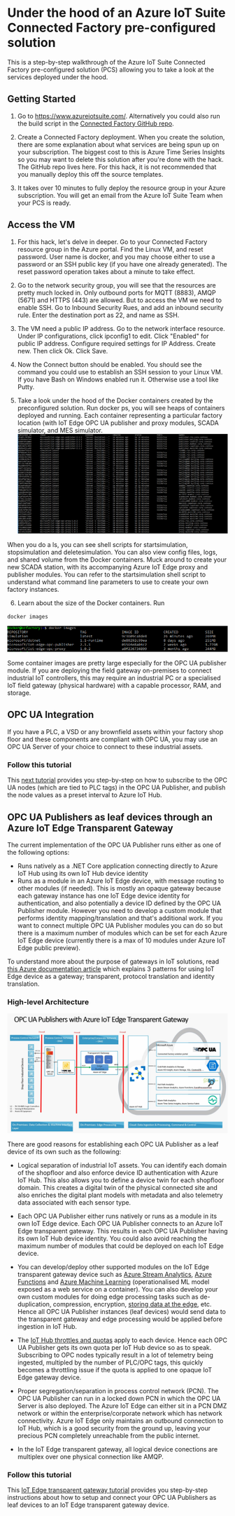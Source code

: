 # Under the hood of an Azure IoT Suite Connected Factory pre-configured solution
This is a step-by-step walkthrough of the Azure IoT Suite Connected Factory pre-configured solution (PCS) allowing you to take a look at the services deployed under the hood.

## Getting Started

1. Go to https://www.azureiotsuite.com/. Alternatively you could also run the build script in the [Connected Factory GitHub repo](https://github.com/Azure/azure-iot-connected-factory#run-the-build-script).
	
2. Create a Connected Factory deployment. When you create the solution, there are some explanation about what services are being spun up on your subscription. The biggest cost to this is Azure Time Series Insights so you may want to delete this solution after you're done with the hack. The GitHub repo lives here. For this hack, it is not recommended that you manually deploy this off the source templates.
	
3. It takes over 10 minutes to fully deploy the resource group in your Azure subscription. You will get an email from the Azure IoT Suite Team when your PCS is ready. 

## Access the VM
	
1. For this hack, let's delve in deeper. Go to your Connected Factory resource group in the Azure portal. Find the Linux VM, and reset password. User name is docker, and you may choose either to use a password or an SSH public key (if you have one already generated). The reset password operation takes about a minute to take effect.

2. Go to the network security group, you will see that the resources are pretty much locked in. Only outbound ports for MQTT (8883), AMQP (5671) and HTTPS (443) are allowed. But to access the VM we need to enable SSH. Go to Inbound Security Rues, and add an inbound security rule. Enter the destination port as 22, and name as SSH.

3. The VM need a public IP address. Go to the network interface resource. Under IP configurations, click ipconfig1 to edit. Click "Enabled" for public IP address. Configure required settings for IP Address. Create new. Then click Ok. Click Save.
	
4. Now the Connect button should be enabled. You should see the command you could use to establish an SSH session to your Linux VM. If you have Bash on Windows enabled run it. Otherwise use a tool like Putty. 
	
5. Take a look under the hood of the Docker containers created by the preconfigured solution. Run docker ps, you will see heaps of containers deployed and running. Each container representing a particular factory location (with IoT Edge OPC UA publisher and proxy modules, SCADA simulator, and MES simulator.
![Containers](/doc/media/dockercontainers.png?raw=true "Containers")
	
When you do a ls, you can see shell scripts for startsimulation, stopsimulation and deletesimulation. You can also view config files, logs, and shared volume from the Docker containers. Muck around to create your new SCADA station, with its accompanying Azure IoT Edge proxy and publisher modules. You can refer to the startsimulation shell script to understand what command line parameters to use to create your own factory instances.
	
6. Learn about the size of the Docker containers. Run 
```
docker images
```
![images](/doc/media/dockerimages.png?raw=true "images")

Some container images are pretty large especially for the OPC UA publisher module. If you are deploying the field gateway on-premises to connect industrial IoT controllers, this may require an industrial PC or a specialised IoT field gateway (physical hardware) with a capable processor, RAM, and storage. 

## OPC UA Integration

If you have a PLC, a VSD or any brownfield assets within your factory shop floor and these components are compliant with OPC UA, you may use an OPC UA Server of your choice to connect to these industrial assets. 

### Follow this tutorial
This [next tutorial](/doc/opcpublisher.md) provides you step-by-step on how to subscribe to the OPC UA nodes (which are tied to PLC tags) in the OPC UA Publisher, and publish the node values as a preset interval to Azure IoT Hub.

## OPC UA Publishers as leaf devices through an Azure IoT Edge Transparent Gateway

The current implementation of the OPC UA Publisher runs either as one of the following options:
* Runs natively as a .NET Core application connecting directly to Azure IoT Hub using its own IoT Hub device identity
* Runs as a module in an Azure IoT Edge device, with message routing to other modules (if needed). This is mostly an opaque gateway because each gateway instance has one IoT Edge device identity for authentication, and also potentially a device ID defined by the OPC UA Publisher module. However you need to develop a custom module that performs identity mapping/translation and that's additional work. If you want to connect multiple OPC UA Publisher modules you can do so but there is a maximum number of modules which can be set for each Azure IoT Edge device (currently there is a max of 10 modules under Azure IoT Edge public preview).

To understand more about the purpose of gateways in IoT solutions, read [this Azure documentation article](https://docs.microsoft.com/en-us/azure/iot-edge/iot-edge-as-gateway) which explains 3 patterns for using IoT Edge device as a gateway; transparent, protocol translation and identity translation.

### High-level Architecture
![architecture](/doc/media/iotedgetransparentgw.JPG?raw=true "architecture")

There are good reasons for establishing each OPC UA Publisher as a leaf device of its own such as the following:
* Logical separation of industrial IoT assets. You can identify each domain of the shopfloor and also enforce device ID authentication with Azure IoT Hub. This also allows you to define a device twin for each shopfloor domain. This creates a digital twin of the physical connected site and also enriches the digital plant models with metadata and also telemetry data associated with each sensor type. 
* Each OPC UA Publisher either runs natively or runs as a module in its own IoT Edge device. Each OPC UA Publisher connects to an Azure IoT Edge transparent gateway. This results in each OPC UA Publisher having its own IoT Hub device identity. You could also avoid reaching the maximum number of modules that could be deployed on each IoT Edge device. 
* You can develop/deploy other supported modules on the IoT Edge transparent gateway device such as [Azure Stream Analytics](https://docs.microsoft.com/en-us/azure/iot-edge/tutorial-deploy-stream-analytics), [Azure Functions](https://docs.microsoft.com/en-us/azure/iot-edge/tutorial-deploy-function) and [Azure Machine Learning](https://docs.microsoft.com/en-us/azure/iot-edge/tutorial-deploy-machine-learning) (operationalised ML model exposed as a web service on a container). You can also develop your own custom modules for doing edge processing tasks such as de-duplication, compression, encryption, [storing data at the edge](https://docs.microsoft.com/en-us/azure/iot-edge/sql-storage), etc. Hence all OPC UA Publisher instances (leaf devices) would send data to the transparent gateway and edge processing would be applied before ingestion in IoT Hub.

* The [IoT Hub throttles and quotas](https://docs.microsoft.com/en-us/azure/iot-hub/iot-hub-devguide-quotas-throttling) apply to each device. Hence each OPC UA Publisher gets its own quota per IoT Hub device so as to speak. Subscribing to OPC nodes typically result in a lot of telemetry being ingested, multipled by the number of PLC/OPC tags, this quickly becomes a throttling issue if the quota is applied to one opaque IoT Edge gateway device. 

* Proper segregation/separation in process control network (PCN). The OPC UA Publisher can run in a locked down PCN in which the OPC UA Server is also deployed. The Azure IoT Edge can either sit in a PCN DMZ network or within the enterprise/corporate network which has network connectivity. Azure IoT Edge only maintains an outbound connection to IoT Hub, which is a good security from the ground up, leaving your precious PCN completely unreachable from the public internet.

* In the IoT Edge transparent gateway, all logical device conections are multiplex over one physical connection like AMQP.

### Follow this tutorial

This [IoT Edge transparent gateway tutorial](/doc/transparentgw.md) provides you step-by-step instructions about how to setup and connect your OPC UA Publishers as leaf devices to an IoT Edge transparent gateway device.
